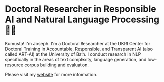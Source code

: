 # Doctoral Researcher in Responsible AI and Natural Language Processing 🧑‍💻

Kumusta!  I'm Joseph. I'm a Doctoral Researcher at the UKRI Center for Doctoral Training in Accountable, Responsible, and Transparent AI (also called ART-AI) at the University of Bath. I conduct research in NLP specifically in the areas of text complexity, language generation, and low-resource corpus building and evaluation. 

Please visit my [website](https://www.josephimperial.com/) for more information.
<!--
**imperialite/imperialite** is a ✨ _special_ ✨ repository because its `README.md` (this file) appears on your GitHub profile.

Here are some ideas to get you started:

- 🔭 I’m currently working on ...
- 🌱 I’m currently learning ...
- 👯 I’m looking to collaborate on ...
- 🤔 I’m looking for help with ...
- 💬 Ask me about ...
- 📫 How to reach me: ...
- 😄 Pronouns: ...
- ⚡ Fun fact: ...
-->
